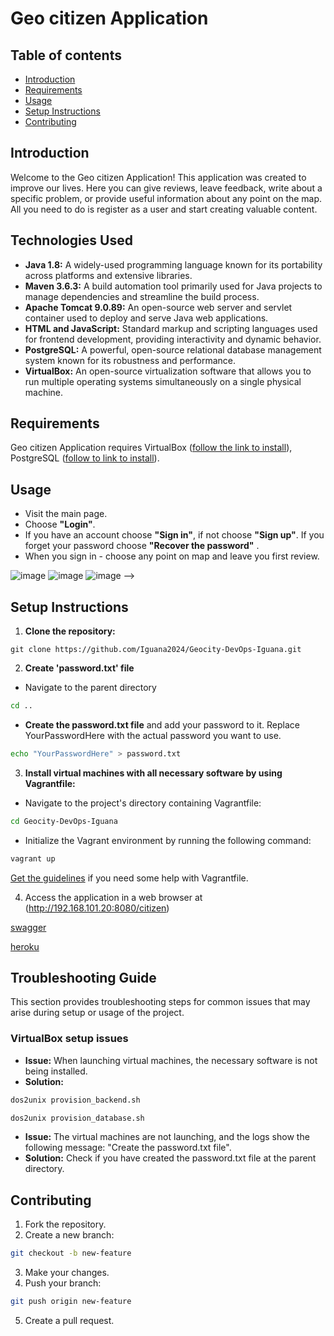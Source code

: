 # Geo citizen Application

## Table of contents

- [Introduction](#introduction)
- [Requirements](#requirements)
- [Usage](#usage)
- [Setup Instructions](#setup-instructions)
- [Contributing](#contributing)

## Introduction

Welcome to the Geo citizen Application! This application was created to improve our lives. Here you can give reviews, leave feedback, write about a specific problem, or provide useful information about any point on the map. All you need to do is register as a user and start creating valuable content.

## Technologies Used

- **Java 1.8:** A widely-used programming language known for its portability across platforms and extensive libraries.
- **Maven 3.6.3:** A build automation tool primarily used for Java projects to manage dependencies and streamline the build process.
- **Apache Tomcat 9.0.89:** An open-source web server and servlet container used to deploy and serve Java web applications.
- **HTML and JavaScript:** Standard markup and scripting languages used for frontend development, providing interactivity and dynamic behavior.
- **PostgreSQL:** A powerful, open-source relational database management system known for its robustness and performance.
- **VirtualBox:** An open-source virtualization software that allows you to run multiple operating systems simultaneously on a single physical machine.

## Requirements

Geo citizen Application requires VirtualBox ([follow the link to install](https://www.virtualbox.org/wiki/Downloads)), PostgreSQL ([follow to link to install](https://www.postgresql.org/download/)).

## Usage

- Visit the main page.
- Choose **"Login"**.
- If you have an account choose **"Sign in"**, if not choose **"Sign up"**. If you forget your password choose **"Recover the password"** .
- When you sign in - choose any point on map and leave you first review. <br>

![image](https://github.com/Iguana2024/Geocity-DevOps-Iguana/blob/IGD-94-Create-a-common-runbook/resources/img/Home_page.png)
![image](https://github.com/Iguana2024/Geocity-DevOps-Iguana/blob/IGD-94-Create-a-common-runbook/resources/img/sign_in.png)
![image](https://github.com/Iguana2024/Geocity-DevOps-Iguana/blob/IGD-94-Create-a-common-runbook/resources/img/sign_up.png) -->

## Setup Instructions

1. **Clone the repository:**

```
git clone https://github.com/Iguana2024/Geocity-DevOps-Iguana.git
```

2. **Create 'password.txt' file**

- Navigate to the parent directory

```bash
cd ..
```

- **Create the password.txt file** and add your password to it. Replace YourPasswordHere with the actual password you want to use.

```bash
echo "YourPasswordHere" > password.txt
```

3. **Install virtual machines with all necessary software by using Vagrantfile:**

- Navigate to the project's directory containing Vagrantfile:

```bash
cd Geocity-DevOps-Iguana
```

- Initialize the Vagrant environment by running the following command:

```bash
vagrant up
```

[Get the guidelines](https://developer.hashicorp.com/vagrant/docs/cli) if you need some help with Vagrantfile.

4. Access the application in a web browser at (http://192.168.101.20:8080/citizen)

[swagger](http://http://192.168.101.20:8080/citizen/swagger-ui.html)

[heroku](https://geocitizen.herokuapp.com)

## Troubleshooting Guide

This section provides troubleshooting steps for common issues that may arise during setup or usage of the project.

### VirtualBox setup issues

- **Issue:** When launching virtual machines, the necessary software is not being installed.
- **Solution:**

```bash
dos2unix provision_backend.sh
```
```bash
dos2unix provision_database.sh
```

- **Issue:** The virtual machines are not launching, and the logs show the following message: "Create the password.txt file".
- **Solution:** Check if you have created the password.txt file at the parent directory.


## Contributing

1. Fork the repository.
2. Create a new branch:

```bash
git checkout -b new-feature
```
3. Make your changes.
4. Push your branch:

```bash
git push origin new-feature
```
5. Create a pull request.

